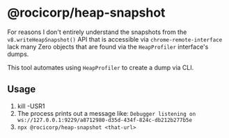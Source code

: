 # @rocicorp/heap-snapshot

For reasons I don't entirely understand the snapshots from the `v8.writeHeapSnapshot()` API that is accessible via `chrome-remote-interface` lack many Zero objects that are found via the `HeapProfiler` interface's dumps.

This tool automates using `HeapProfiler` to create a dump via CLI.

## Usage

1. kill -USR1 <pid-to-profile>
2. The process prints out a message like: `Debugger listening on ws://127.0.0.1:9229/a8712980-d35d-434f-824c-db212b277b5e`
3. `npx @rocicorp/heap-snapshot <that-url>`
